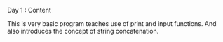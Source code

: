 Day 1 : Content

This is very basic program teaches use of print and input functions.
And also introduces the concept of string concatenation.
